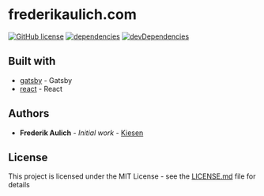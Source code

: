 # frederikaulich.com

[![GitHub license](https://img.shields.io/badge/license-MIT-blue.svg)](https://github.com/Kiesen/frederikaulich.com/LICENSE) [![dependencies](https://david-dm.org/Kiesen/frederikaulich.com.svg)](https://david-dm.org/Kiesen/frederikaulich.com.svg) [![devDependencies](https://david-dm.org/Kiesen/frederikaulich.com/dev-status.svg)](https://david-dm.org/Kiesen/frederikaulich.com/dev-status.svg)
 

## Built with

- [gatsby](https://www.gatsbyjs.org) - Gatsby
- [react](https://reactjs.org/) - React

## Authors

- **Frederik Aulich** - _Initial work_ - [Kiesen](https://github.com/Kiesen)

## License

This project is licensed under the MIT License - see the [LICENSE.md](LICENSE.md) file for details

